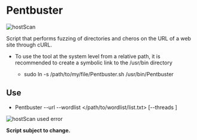# **Pentbuster**


![hostScan](./img/hostsn2.png)

Script that performs fuzzing of directories and cheros on the URL of a web site through cURL.

* To use the tool at the system level from a relative path, it is recommended to create a symbolic link to the /usr/bin directory

    + sudo ln -s /path/to/my/file/Pentbuster.sh /usr/bin/Pentbuster

## Use

- Pentbuster --url <target> --wordlist </path/to/wordlist/list.txt> [--threads <number>]

![hostScan used error](./img/hostscan1.png)


**Script subject to change.**
